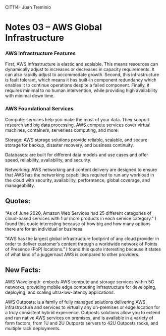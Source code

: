 CIT114- Juan Treminio
# Notes 03 – AWS Global Infrastructure
### AWS Infrastructure Features
First, AWS Infrastructure is elastic and scalable. This means resources can dynamically adjust to increases or decreases in capacity requirements. It can also rapidly adjust to accommodate growth.
Second, this infrastructure is fault tolerant, which means it has built-in component redundancy which enables it to continue operations despite a failed component.
Finally, it requires minimal to no human intervention, while providing high availability with minimal down time.
### AWS Foundational Services
Compute: services help you make the most of your data. They support research and big data processing. AWS compute services cover virtual machines, containers, serverless computing, and more.

Storage: AWS storage solutions provide reliable, scalable, and secure storage for backup, disaster recovery, and business continuity.

Databases: are built for different data models and use cases and offer speed, reliability, availability, and security.

Networking: AWS networking and content delivery are designed to ensure that AWS has the networking capabilities required to run any workload in the cloud with security, availability, performance, global coverage, and manageability.
## Quotes:
“As of June 2020, Amazon Web Services had 25 different categories of cloud-based services with 1 or more products in each service category.” I found this quote interesting because of how big and how many options there are for an individual or business.

“AWS has the largest global infrastructure footprint of any cloud provider in order to deliver customer’s content through a worldwide network of Points of Presence (PoP) locations.” I found this quote interesting because it states of what kind of a juggernaut AWS is compared to other providers.
## New Facts:
AWS Wavelength: embeds AWS compute and storage services within 5G networks, providing mobile edge computing infrastructure for developing, deploying, and scaling ultra-low-latency applications.

AWS Outposts: is a family of fully managed solutions delivering AWS infrastructure and services to virtually any on-premises or edge location for a truly consistent hybrid experience. Outposts solutions allow you to extend and run native AWS services on premises, and is available in a variety of form factors, from 1U and 2U Outposts servers to 42U Outposts racks, and multiple rack deployments.
